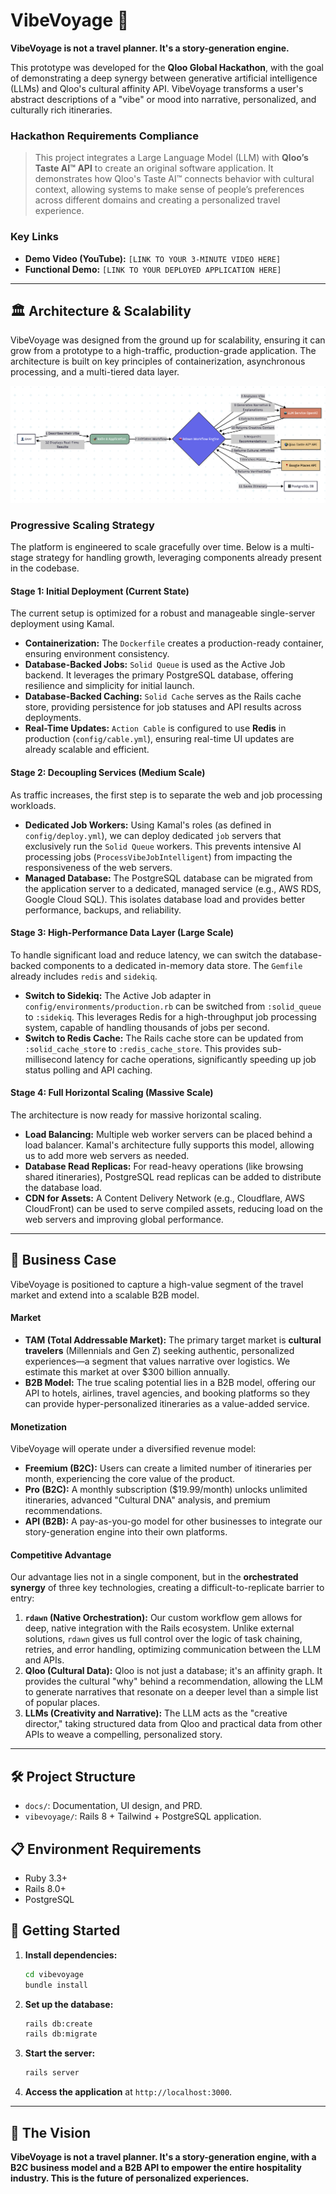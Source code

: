 # VibeVoyage 🚀

**VibeVoyage is not a travel planner. It's a story-generation engine.**

This prototype was developed for the **Qloo Global Hackathon**, with the goal of demonstrating a deep synergy between generative artificial intelligence (LLMs) and Qloo's cultural affinity API. VibeVoyage transforms a user's abstract descriptions of a "vibe" or mood into narrative, personalized, and culturally rich itineraries.

### Hackathon Requirements Compliance

> This project integrates a Large Language Model (LLM) with **Qloo’s Taste AI™ API** to create an original software application. It demonstrates how Qloo's Taste AI™ connects behavior with cultural context, allowing systems to make sense of people’s preferences across different domains and creating a personalized travel experience.

### Key Links
*   **Demo Video (YouTube):** `[LINK TO YOUR 3-MINUTE VIDEO HERE]`
*   **Functional Demo:** `[LINK TO YOUR DEPLOYED APPLICATION HERE]`

---

## 🏛️ Architecture & Scalability

VibeVoyage was designed from the ground up for scalability, ensuring it can grow from a prototype to a high-traffic, production-grade application. The architecture is built on key principles of containerization, asynchronous processing, and a multi-tiered data layer.

![VibeVoyage Architecture Diagram](docs/architecture.png)

### Progressive Scaling Strategy

The platform is engineered to scale gracefully over time. Below is a multi-stage strategy for handling growth, leveraging components already present in the codebase.

#### Stage 1: Initial Deployment (Current State)
The current setup is optimized for a robust and manageable single-server deployment using Kamal.
*   **Containerization:** The `Dockerfile` creates a production-ready container, ensuring environment consistency.
*   **Database-Backed Jobs:** `Solid Queue` is used as the Active Job backend. It leverages the primary PostgreSQL database, offering resilience and simplicity for initial launch.
*   **Database-Backed Caching:** `Solid Cache` serves as the Rails cache store, providing persistence for job statuses and API results across deployments.
*   **Real-Time Updates:** `Action Cable` is configured to use **Redis** in production (`config/cable.yml`), ensuring real-time UI updates are already scalable and efficient.

#### Stage 2: Decoupling Services (Medium Scale)
As traffic increases, the first step is to separate the web and job processing workloads.
*   **Dedicated Job Workers:** Using Kamal's roles (as defined in `config/deploy.yml`), we can deploy dedicated `job` servers that exclusively run the `Solid Queue` workers. This prevents intensive AI processing jobs (`ProcessVibeJobIntelligent`) from impacting the responsiveness of the web servers.
*   **Managed Database:** The PostgreSQL database can be migrated from the application server to a dedicated, managed service (e.g., AWS RDS, Google Cloud SQL). This isolates database load and provides better performance, backups, and reliability.

#### Stage 3: High-Performance Data Layer (Large Scale)
To handle significant load and reduce latency, we can switch the database-backed components to a dedicated in-memory data store. The `Gemfile` already includes `redis` and `sidekiq`.
*   **Switch to Sidekiq:** The Active Job adapter in `config/environments/production.rb` can be switched from `:solid_queue` to `:sidekiq`. This leverages Redis for a high-throughput job processing system, capable of handling thousands of jobs per second.
*   **Switch to Redis Cache:** The Rails cache store can be updated from `:solid_cache_store` to `:redis_cache_store`. This provides sub-millisecond latency for cache operations, significantly speeding up job status polling and API caching.

#### Stage 4: Full Horizontal Scaling (Massive Scale)
The architecture is now ready for massive horizontal scaling.
*   **Load Balancing:** Multiple web worker servers can be placed behind a load balancer. Kamal's architecture fully supports this model, allowing us to add more web servers as needed.
*   **Database Read Replicas:** For read-heavy operations (like browsing shared itineraries), PostgreSQL read replicas can be added to distribute the database load.
*   **CDN for Assets:** A Content Delivery Network (e.g., Cloudflare, AWS CloudFront) can be used to serve compiled assets, reducing load on the web servers and improving global performance.

---

## 💼 Business Case

VibeVoyage is positioned to capture a high-value segment of the travel market and extend into a scalable B2B model.

#### Market
*   **TAM (Total Addressable Market):** The primary target market is **cultural travelers** (Millennials and Gen Z) seeking authentic, personalized experiences—a segment that values narrative over logistics. We estimate this market at over $300 billion annually.
*   **B2B Model:** The true scaling potential lies in a B2B model, offering our API to hotels, airlines, travel agencies, and booking platforms so they can provide hyper-personalized itineraries as a value-added service.

#### Monetization
VibeVoyage will operate under a diversified revenue model:
*   **Freemium (B2C):** Users can create a limited number of itineraries per month, experiencing the core value of the product.
*   **Pro (B2C):** A monthly subscription ($19.99/month) unlocks unlimited itineraries, advanced "Cultural DNA" analysis, and premium recommendations.
*   **API (B2B):** A pay-as-you-go model for other businesses to integrate our story-generation engine into their own platforms.

#### Competitive Advantage
Our advantage lies not in a single component, but in the **orchestrated synergy** of three key technologies, creating a difficult-to-replicate barrier to entry:

1.  **`rdawn` (Native Orchestration):** Our custom workflow gem allows for deep, native integration with the Rails ecosystem. Unlike external solutions, `rdawn` gives us full control over the logic of task chaining, retries, and error handling, optimizing communication between the LLM and APIs.
2.  **Qloo (Cultural Data):** Qloo is not just a database; it's an affinity graph. It provides the cultural "why" behind a recommendation, allowing the LLM to generate narratives that resonate on a deeper level than a simple list of popular places.
3.  **LLMs (Creativity and Narrative):** The LLM acts as the "creative director," taking structured data from Qloo and practical data from other APIs to weave a compelling, personalized story.

---

## 🛠️ Project Structure

*   `docs/`: Documentation, UI design, and PRD.
*   `vibevoyage/`: Rails 8 + Tailwind + PostgreSQL application.

## 📋 Environment Requirements

*   Ruby 3.3+
*   Rails 8.0+
*   PostgreSQL

## 🚀 Getting Started

1.  **Install dependencies:**
    ```bash
    cd vibevoyage
    bundle install
    ```
2.  **Set up the database:**
    ```bash
    rails db:create
    rails db:migrate
    ```
3.  **Start the server:**
    ```bash
    rails server
    ```
4.  **Access the application** at `http://localhost:3000`.

---

## 🌟 The Vision

**VibeVoyage is not a travel planner. It's a story-generation engine, with a B2C business model and a B2B API to empower the entire hospitality industry. This is the future of personalized experiences.**
